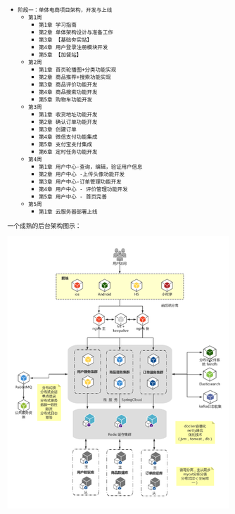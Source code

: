 
* `阶段一：单体电商项目架构，开发与上线`
    * `第1周`
        * `第1章 学习指南`
        * `第2章 单体架构设计与准备工作`
        * `第3章 【基础夯实站】`
        * `第4章 用户登录注册模块开发`
        * `第5章 【加餐站】`
    * `第2周`
        * `第1章 首页轮播图+分类功能实现`
        * `第2章 商品推荐+搜索功能实现`
        * `第3章 商品评价功能开发`
        * `第4章 商品搜索功能开发`
        * `第5章 购物车功能开发`
    * `第3周`
        * `第1章 收货地址功能开发`
        * `第2章 确认订单功能开发`
        * `第3章 创建订单`
        * `第4章 微信支付功能集成`
        * `第5章 支付宝支付集成`
        * `第6章 定时任务功能开发`
    * `第4周`
        * `第1章 用户中心-查询，编辑，验证用户信息`
        * `第2章 用户中心 -上传头像功能开发`
        * `第3章 用户中心-订单管理功能开发`
        * `第4章 用户中心 - 评价管理功能开发`
        * `第5章 用户中心 - 首页完善`
    * `第5周`
        * `第1章 云服务器部署上线`


一个成熟的后台架构图示：

<img src="/assets/images/classOne/pic.png">